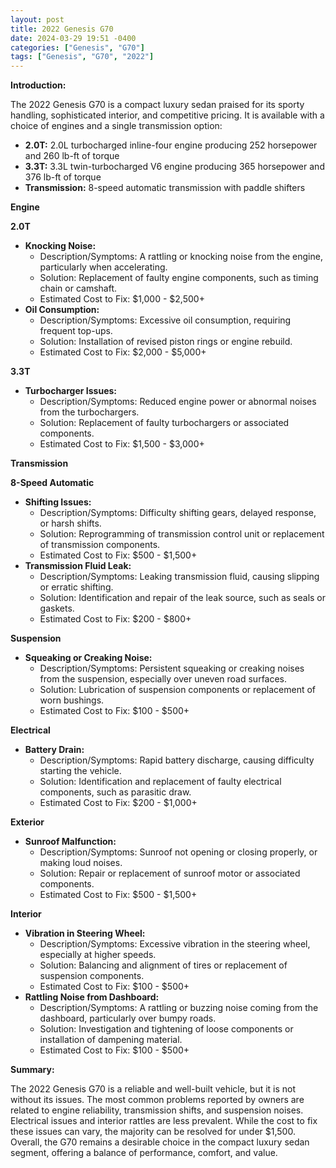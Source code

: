 ```yaml
---
layout: post
title: 2022 Genesis G70
date: 2024-03-29 19:51 -0400
categories: ["Genesis", "G70"]
tags: ["Genesis", "G70", "2022"]
---
```

**Introduction:**

The 2022 Genesis G70 is a compact luxury sedan praised for its sporty handling, sophisticated interior, and competitive pricing. It is available with a choice of engines and a single transmission option:

* **2.0T:** 2.0L turbocharged inline-four engine producing 252 horsepower and 260 lb-ft of torque
* **3.3T:** 3.3L twin-turbocharged V6 engine producing 365 horsepower and 376 lb-ft of torque
* **Transmission:** 8-speed automatic transmission with paddle shifters

**Engine**

**2.0T**

* **Knocking Noise:**
    * Description/Symptoms: A rattling or knocking noise from the engine, particularly when accelerating.
    * Solution: Replacement of faulty engine components, such as timing chain or camshaft.
    * Estimated Cost to Fix: $1,000 - $2,500+
* **Oil Consumption:**
    * Description/Symptoms: Excessive oil consumption, requiring frequent top-ups.
    * Solution: Installation of revised piston rings or engine rebuild.
    * Estimated Cost to Fix: $2,000 - $5,000+

**3.3T**

* **Turbocharger Issues:**
    * Description/Symptoms: Reduced engine power or abnormal noises from the turbochargers.
    * Solution: Replacement of faulty turbochargers or associated components.
    * Estimated Cost to Fix: $1,500 - $3,000+

**Transmission**

**8-Speed Automatic**

* **Shifting Issues:**
    * Description/Symptoms: Difficulty shifting gears, delayed response, or harsh shifts.
    * Solution: Reprogramming of transmission control unit or replacement of transmission components.
    * Estimated Cost to Fix: $500 - $1,500+
* **Transmission Fluid Leak:**
    * Description/Symptoms: Leaking transmission fluid, causing slipping or erratic shifting.
    * Solution: Identification and repair of the leak source, such as seals or gaskets.
    * Estimated Cost to Fix: $200 - $800+

**Suspension**

* **Squeaking or Creaking Noise:**
    * Description/Symptoms: Persistent squeaking or creaking noises from the suspension, especially over uneven road surfaces.
    * Solution: Lubrication of suspension components or replacement of worn bushings.
    * Estimated Cost to Fix: $100 - $500+

**Electrical**

* **Battery Drain:**
    * Description/Symptoms: Rapid battery discharge, causing difficulty starting the vehicle.
    * Solution: Identification and replacement of faulty electrical components, such as parasitic draw.
    * Estimated Cost to Fix: $200 - $1,000+

**Exterior**

* **Sunroof Malfunction:**
    * Description/Symptoms: Sunroof not opening or closing properly, or making loud noises.
    * Solution: Repair or replacement of sunroof motor or associated components.
    * Estimated Cost to Fix: $500 - $1,500+

**Interior**

* **Vibration in Steering Wheel:**
    * Description/Symptoms: Excessive vibration in the steering wheel, especially at higher speeds.
    * Solution: Balancing and alignment of tires or replacement of suspension components.
    * Estimated Cost to Fix: $100 - $500+
* **Rattling Noise from Dashboard:**
    * Description/Symptoms: A rattling or buzzing noise coming from the dashboard, particularly over bumpy roads.
    * Solution: Investigation and tightening of loose components or installation of dampening material.
    * Estimated Cost to Fix: $100 - $500+

**Summary:**

The 2022 Genesis G70 is a reliable and well-built vehicle, but it is not without its issues. The most common problems reported by owners are related to engine reliability, transmission shifts, and suspension noises. Electrical issues and interior rattles are less prevalent. While the cost to fix these issues can vary, the majority can be resolved for under $1,500. Overall, the G70 remains a desirable choice in the compact luxury sedan segment, offering a balance of performance, comfort, and value.
